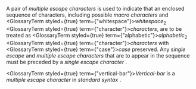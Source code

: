  



A pair of *multiple escape characters* is used to indicate that an enclosed sequence of characters, including possible *macro characters* and <GlossaryTerm styled={true} term={"whitespace"}><i>whitespace</i></GlossaryTerm><sub>2</sub> <GlossaryTerm styled={true} term={"character"}><i>characters</i></GlossaryTerm>, are to be treated as <GlossaryTerm styled={true} term={"alphabetic"}><i>alphabetic</i></GlossaryTerm><sub>2</sub> <GlossaryTerm styled={true} term={"character"}><i>characters</i></GlossaryTerm> with <GlossaryTerm styled={true} term={"case"}><i>case</i></GlossaryTerm> preserved. Any *single escape* and *multiple escape characters* that are to appear in the sequence must be preceded by a *single escape character* . 



<GlossaryTerm styled={true} term={"vertical-bar"}><i>Vertical-bar</i></GlossaryTerm> is a *multiple escape character* in *standard syntax* . 



